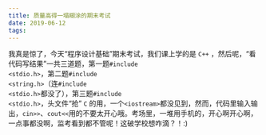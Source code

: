 ```yaml
---
title: 质量高得一塌糊涂的期末考试
date: 2019-06-12
tags:
---
```

我真是惊了，今天“程序设计基础”期末考试，我们课上学的是 <code>C++</code> ，然后呢，“看代码写结果”一共三道题，第一题<code>#include &lt;stdio.h&gt;</code>，第二题<code>#include &lt;string.h&gt;</code>（连<code>#include &lt;stdio.h&gt;</code>都没了），第三题<code>#include &lt;stdio.h&gt;</code>，头文件“抢” <code>C</code> 的用，一个<code>&lt;iostream&gt;</code>都没见到，然而，代码里输入输出，<code>cin>></code>、<code>cout<<</code>用的不要太开心哦。考场里，一堆用手机的，开心啊开心啊，一点事都没啊，监考看到都不管呢！这破学校想咋滴？！:)